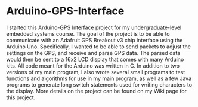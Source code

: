 # Arduino-GPS-Interface
I started this Arduino-GPS Interface project for my undergraduate-level embedded systems course. The goal of the project is to be able to communicate with an Adafruit 
GPS Breakout v3 chip interface using the Arduino Uno. Specifically, I wanted to be able to send packets to adjust the settings on the GPS, and receive and parse GPS data. The parsed data would then be sent to a 16x2 LCD display that comes with many Arduino kits. All code meant for the Arduino was written in C. In addition to two versions of my main program, I also wrote several small programs to test functions and algorithms for use in my main program, as well as a few Java programs to generate long switch statements used for writing characters to the display. More details on the project can be found on my Wiki page for this project.